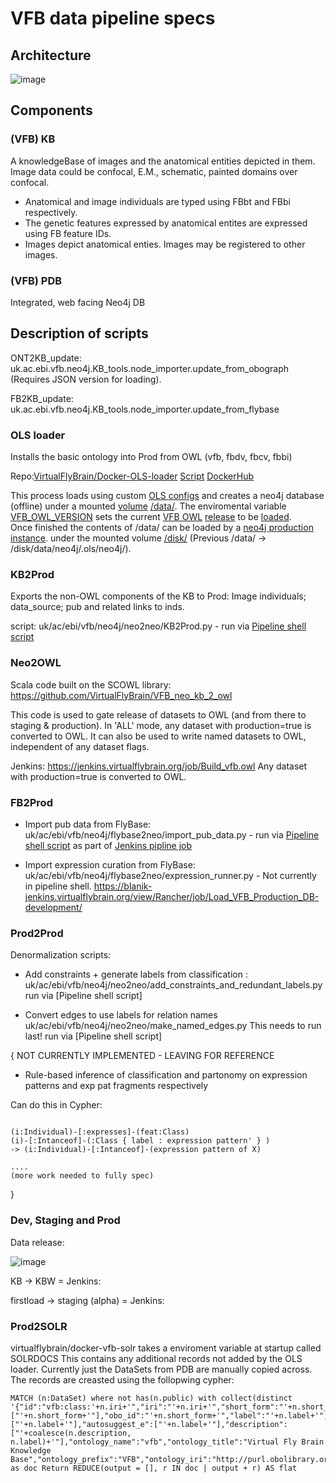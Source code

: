 # VFB data pipeline specs

## Architecture

![image](https://user-images.githubusercontent.com/112839/52511024-26b44700-2bb3-11e9-8e75-9b6e220de24e.png)

## Components

### (VFB) KB

A knowledgeBase of images and the anatomical entities depicted in them.  Image data could be confocal, E.M., schematic, painted domains over confocal.  

* Anatomical and image individuals are typed using FBbt and FBbi respectively.  
* The genetic features expressed by anatomical entites are expressed using FB feature IDs.  
* Images depict anatomical enties.  Images may be registered to other images.

### (VFB) PDB

Integrated, web facing Neo4j DB

## Description of scripts

ONT2KB_update:   uk.ac.ebi.vfb.neo4j.KB_tools.node_importer.update_from_obograph (Requires JSON version for loading).

FB2KB_update:    uk.ac.ebi.vfb.neo4j.KB_tools.node_importer.update_from_flybase

### OLS loader

Installs the basic ontology into Prod from OWL (vfb, fbdv, fbcv, fbbi) 

Repo:[VirtualFlyBrain/Docker-OLS-loader](https://github.com/VirtualFlyBrain/Docker-OLS-loader) 
[Script](https://github.com/VirtualFlyBrain/Docker-OLS-loader/blob/master/loadOLS.sh) [DockerHub](https://hub.docker.com/r/virtualflybrain/docker-ols-loader/)

This process loads using custom [OLS configs](https://github.com/VirtualFlyBrain/OLS_configs) and creates a neo4j database (offline) under a mounted [volume](https://github.com/VirtualFlyBrain/Docker-OLS-loader/blob/master/Dockerfile#L14) [/data/](https://github.com/VirtualFlyBrain/Docker-OLS-loader/blob/master/loadOLS.sh#L32). The enviromental variable [VFB_OWL_VERSION](https://github.com/VirtualFlyBrain/Docker-OLS-loader/blob/master/Dockerfile#L3) sets the current [VFB OWL](https://github.com/VirtualFlyBrain/VFB_owl) [release](https://github.com/VirtualFlyBrain/VFB_owl/releases) to be [loaded](https://github.com/VirtualFlyBrain/Docker-OLS-loader/blob/master/loadOLS.sh#L6).  
Once finished the contents of /data/ can be loaded by a [neo4j production instance](https://hub.docker.com/r/virtualflybrain/docker-vfb-neo4j-productiondb/). under the mounted volume [/disk/](https://github.com/VirtualFlyBrain/Docker-VFB-Neo4j-ProductionDB/blob/master/Dockerfile#L9) (Previous /data/ -> /disk/data/neo4j/.ols/neo4j/).


### KB2Prod

Exports the non-OWL components of the KB to Prod: Image individuals; data_source; pub and related links to inds.

script: uk/ac/ebi/vfb/neo4j/neo2neo/KB2Prod.py  - run via [Pipeline shell script](https://github.com/VirtualFlyBrain/pipeline/blob/master/process.sh)

### Neo2OWL

Scala code built on the SCOWL library:  https://github.com/VirtualFlyBrain/VFB_neo_kb_2_owl 

This code is used to gate release of datasets to OWL (and from there to staging & production). In 'ALL' mode, any dataset with production=true is converted to OWL. It can also be used to write named datasets to OWL, independent of any dataset flags.

Jenkins: https://jenkins.virtualflybrain.org/job/Build_vfb.owl  Any dataset with production=true is converted to OWL.

### FB2Prod

* Import pub data from FlyBase: uk/ac/ebi/vfb/neo4j/flybase2neo/import\_pub_data.py - run via [Pipeline shell script](https://github.com/VirtualFlyBrain/pipeline/blob/master/process.sh) as part of [Jenkins pipline job](https://blanik-jenkins.virtualflybrain.org/view/Rancher/job/Load_VFB_Production_DB/)

* Import expression curation from FlyBase: uk/ac/ebi/vfb/neo4j/flybase2neo/expression_runner.py - Not currently in pipeline shell. https://blanik-jenkins.virtualflybrain.org/view/Rancher/job/Load_VFB_Production_DB-development/

### Prod2Prod

Denormalization scripts:

* Add constraints + generate labels from classification :  uk/ac/ebi/vfb/neo4j/neo2neo/add\_constraints\_and\_redundant\_labels.py run via [Pipeline shell script]

* Convert edges to use labels for relation names uk/ac/ebi/vfb/neo4j/neo2neo/make\_named\_edges.py  This needs to run last! run via [Pipeline shell script]

{ NOT CURRENTLY IMPLEMENTED - LEAVING FOR REFERENCE 

* Rule-based inference of classification and partonomy on expression patterns and exp pat fragments respectively

Can do this in Cypher:

~~~~~~~~~.cql

(i:Individual)-[:expresses]-(feat:Class)
(i)-[:Intanceof]-(:Class { label : expression pattern' } )
-> (i:Individual)-[:Intanceof]-(expression pattern of X)

....
(more work needed to fully spec)
~~~~~~~~~~~~
}

### Dev, Staging and Prod

Data release:

![image](https://user-images.githubusercontent.com/112839/52516050-45c5cf80-2bd9-11e9-9974-9624da75f0ba.png)

KB -> KBW = Jenkins: 

firstload -> staging (alpha) = Jenkins:

### Prod2SOLR
virtualflybrain/docker-vfb-solr takes a enviroment variable at startup called SOLRDOCS
This contains any additional records not added by the OLS loader. Currently just the DataSets from PDB are manually copied across. The records are creasted using the follopwing cypher:
```
MATCH (n:DataSet) where not has(n.public) with collect(distinct '{"id":"vfb:class:'+n.iri+'","iri":"'+n.iri+'","short_form":"'+n.short_form+'","shortform_autosuggest":["'+n.short_form+'"],"obo_id":"'+n.short_form+'","label":"'+n.label+'","label_autosuggest":"'+n.label+'","label_autosuggest_ws":"'+n.label+'","label_autosuggest_e":"'+n.label+'","autosuggest":["'+n.label+'"],"autosuggest_e":["'+n.label+'"],"description":["'+coalesce(n.description, n.label)+'"],"ontology_name":"vfb","ontology_title":"Virtual Fly Brain Knowledge Base","ontology_prefix":"VFB","ontology_iri":"http://purl.obolibrary.org/obo/fbbt/vfb/vfb.owl","type":"class","is_defining_ontology":false,"has_children":false,"is_root":true}') as doc Return REDUCE(output = [], r IN doc | output + r) AS flat
```

